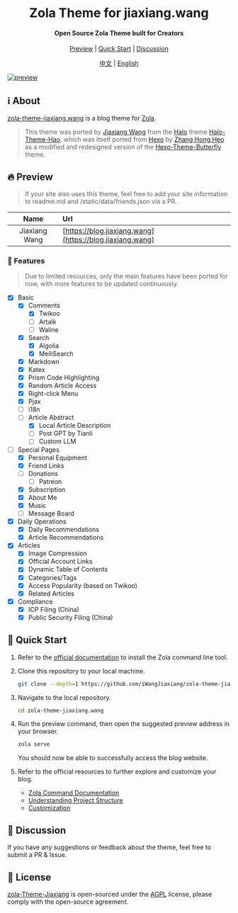 <div align="center">

<h1>Zola Theme for jiaxiang.wang</h1>

<h4>Open Source Zola Theme built for Creators</h4>

<p align="center">

[Preview](#-preview) | [Quick Start](#-quick-start) | [Discussion](#-discussion)

[中文](https://github.com/iWangJiaxiang/zola-theme-jiaxiang.wang/blob/main/README.md) | [English](https://github.com/iWangJiaxiang/zola-theme-jiaxiang.wang/blob/main/README.en.md)

</p>
</div>

[![preview](<https://github.com/iWangJiaxiang/zola-theme-jiaxiang.wang/raw/refs/heads/main/content/articles/docs/01%20Read%20Me/preview.webp>)](https://blog.jiaxiang.wang)

## ℹ️ About

[zola-theme-jiaxiang.wang](https://github.com/iWangJiaxiang/zola-theme-jiaxiang.wang) is a blog theme for [Zola](https://github.com/getzola/zola).

> This theme was ported by [Jiaxiang Wang](https://blog.jiaxiang.wang) from the [Halo](https://github.com/halo-dev/halo) theme [Halo-Theme-Hao](https://github.com/chengzhongxue/halo-theme-hao), which was itself ported from [Hexo](https://hexo.io/zh-cn/index.html) by [Zhang Hong Heo](https://blog.zhheo.com/) as a modified and redesigned version of the [Hexo-Theme-Butterfly](https://github.com/chengzhongxue/halo-theme-hao) theme.

## 🔥 Preview

> If your site also uses this theme, feel free to add your site information to readme.md and /static/data/friends.json via a PR.

|  Name  |          Url           |
|:------:|:-----------------------|
| Jiaxiang Wang | [https://blog.jiaxiang.wang](https://blog.jiaxiang.wang) |

### 🔌 Features

> Due to limited resources, only the main features have been ported for now, with more features to be updated continuously.

- [x] Basic
  - [x] Comments
    - [x] Twikoo
    - [ ] Artalk
    - [ ] Waline
  - [x] Search
    - [x] Algolia
    - [x] MeiliSearch
  - [x] Markdown
  - [x] Katex
  - [x] Prism Code Highlighting
  - [x] Random Article Access
  - [x] Right-click Menu
  - [x] Pjax
  - [ ] i18n
  - [ ] Article Abstract
    - [x] Local Article Description
    - [ ] Post GPT by Tianli
    - [ ] Custom LLM
- [ ] Special Pages
  - [x] Personal Equipment
  - [x] Friend Links
  - [ ] Donations
    - [ ] Patreon
  - [x] Subscription
  - [x] About Me
  - [x] Music
  - [ ] Message Board
- [x] Daily Operations
  - [x] Daily Recommendations
  - [x] Article Recommendations
- [x] Articles
  - [x] Image Compression
  - [x] Official Account Links
  - [x] Dynamic Table of Contents
  - [x] Categories/Tags
  - [x] Access Popularity (based on Twikoo)
  - [x] Related Articles
- [x] Compliance
  - [x] ICP Filing (China)
  - [x] Public Security Filing (China)

## 📝 Quick Start

1. Refer to the [official documentation](https://www.getzola.org/documentation/getting-started/installation/) to install the Zola command line tool.
1. Clone this repository to your local machine.

    ```bash
    git clone --depth=1 https://github.com/iWangJiaxiang/zola-theme-jiaxiang.wang.git
    ```

1. Navigate to the local repository.

    ```bash
    cd zola-theme-jiaxiang.wang
    ```

1. Run the preview command, then open the suggested preview address in your browser.

    ```bash
    zola serve
    ```

    You should now be able to successfully access the blog website.

1. Refer to the official resources to further explore and customize your blog.
   - [Zola Command Documentation](https://www.getzola.org/documentation/getting-started/cli-usage/)
   - [Understanding Project Structure](https://www.getzola.org/documentation/getting-started/directory-structure/)
   - [Customization](https://www.getzola.org/documentation/getting-started/configuration/)

## 💬 Discussion

If you have any suggestions or feedback about the theme, feel free to submit a PR & Issue.

## 🔐 License

[zola-Theme-Jiaxiang](https://github.com/iWangJiaxiang/zola-theme-jiaxiang.wang) is open-sourced under the [AGPL](./LICENSE) license, please comply with the open-source agreement.
